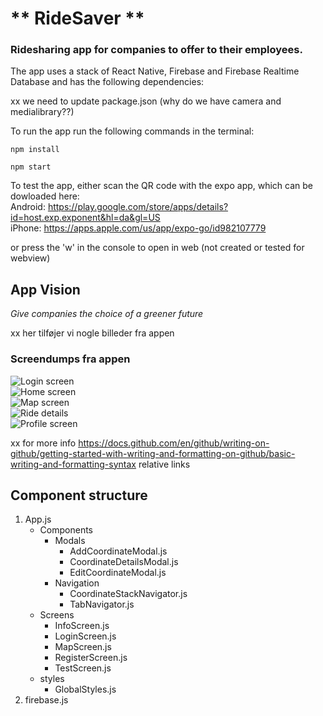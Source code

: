 # ** RideSaver **

### Ridesharing app for companies to offer to their employees.

The app uses a stack of React Native, Firebase and Firebase Realtime Database and has the following dependencies:

xx we need to update package.json (why do we have camera and medialibrary??)

To run the app run the following commands in the terminal:

```
npm install

npm start
```

To test the app, either scan the QR code with the expo app, which can be dowloaded here:  
Android: https://play.google.com/store/apps/details?id=host.exp.exponent&hl=da&gl=US  
iPhone: https://apps.apple.com/us/app/expo-go/id982107779

or press the 'w' in the console to open in web (not created or tested for webview)

## App Vision

_Give companies the choice of a greener future_

xx her tilføjer vi nogle billeder fra appen

### Screendumps fra appen

![Login screen](https://link.to.picture.com/picture1.jpg)  
![Home screen](https://link.to.picture.com/picture2.jpg)  
![Map screen](https://link.to.picture.com/picture3.jpg)  
![Ride details](https://link.to.picture.com/picture4.jpg)  
![Profile screen](https://link.to.picture.com/picture5.jpg)

xx
for more info https://docs.github.com/en/github/writing-on-github/getting-started-with-writing-and-formatting-on-github/basic-writing-and-formatting-syntax relative links

## Component structure

1. App.js
   - Components
     - Modals
       - AddCoordinateModal.js
       - CoordinateDetailsModal.js
       - EditCoordinateModal.js
     - Navigation
       - CoordinateStackNavigator.js
       - TabNavigator.js
   - Screens
     - InfoScreen.js
     - LoginScreen.js
     - MapScreen.js
     - RegisterScreen.js
     - TestScreen.js
   - styles
     - GlobalStyles.js
2. firebase.js

